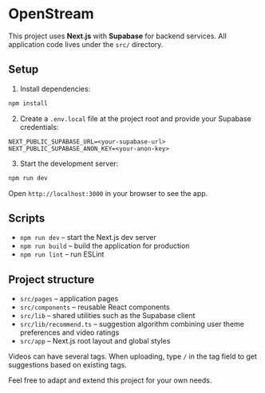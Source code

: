 # OpenStream

This project uses **Next.js** with **Supabase** for backend services. All application code lives under the `src/` directory.

## Setup

1. Install dependencies:

```bash
npm install
```

2. Create a `.env.local` file at the project root and provide your Supabase credentials:

```env
NEXT_PUBLIC_SUPABASE_URL=<your-supabase-url>
NEXT_PUBLIC_SUPABASE_ANON_KEY=<your-anon-key>
```

3. Start the development server:

```bash
npm run dev
```

Open `http://localhost:3000` in your browser to see the app.

## Scripts

- `npm run dev` – start the Next.js dev server
- `npm run build` – build the application for production
- `npm run lint` – run ESLint

## Project structure

- `src/pages` – application pages
- `src/components` – reusable React components
- `src/lib` – shared utilities such as the Supabase client
- `src/lib/recommend.ts` – suggestion algorithm combining user theme preferences and video ratings
- `src/app` – Next.js root layout and global styles

Videos can have several tags. When uploading, type `/` in the tag field to get suggestions based on existing tags.

Feel free to adapt and extend this project for your own needs.
